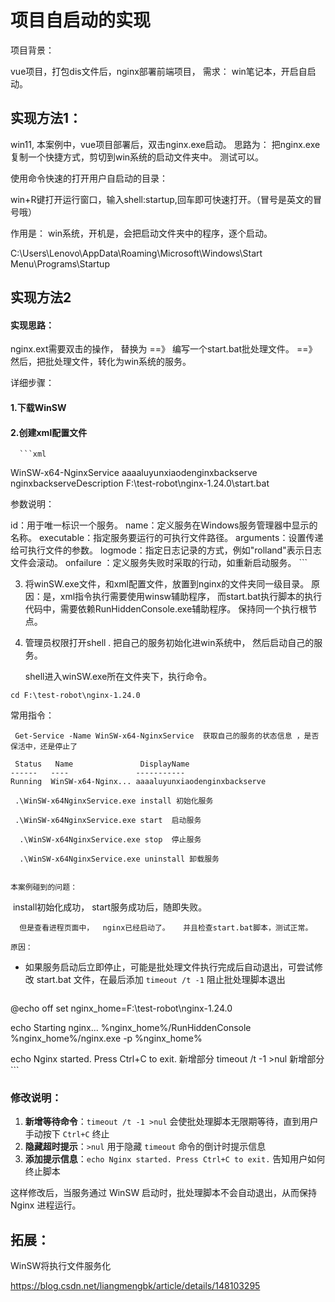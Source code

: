 # 项目自启动的实现

项目背景： 

   vue项目，打包dis文件后，nginx部署前端项目， 需求： win笔记本，开启自启动。



##  实现方法1：

 win11, 本案例中，vue项目部署后，双击nginx.exe启动。   思路为： 把nginx.exe复制一个快捷方式，剪切到win系统的启动文件夹中。 测试可以。



使用命令快速的打开用户自启动的目录：

win+R键打开运行窗口，输入shell:startup,回车即可快速打开。（冒号是英文的冒号哦）

作用是： win系统，开机是，会把启动文件夹中的程序，逐个启动。

C:\Users\Lenovo\AppData\Roaming\Microsoft\Windows\Start Menu\Programs\Startup



## 实现方法2

#### 实现思路：

   nginx.ext需要双击的操作，  替换为   ==》  编写一个start.bat批处理文件。 ==》然后，把批处理文件，转化为win系统的服务。



详细步骤：

####  1.下载WinSW

####   2.创建xml配置文件

      ```xml
<service>
<id>WinSW-x64-NginxService</id>
<name>aaaaluyunxiaodenginxbackserve</name>
<description>nginxbackserveDescription</description>
<executable>F:\test-robot\nginx-1.24.0\start.bat</executable>
</service>


参数说明：

id：用于唯一标识一个服务。
name：定义服务在Windows服务管理器中显示的名称。
executable：指定服务要运行的可执行文件路径。
arguments：设置传递给可执行文件的参数。
logmode：指定日志记录的方式，例如"rolland"表示日志文件会滚动。
onfailure ：定义服务失败时采取的行动，如重新启动服务。
      ```

3. 将winSW.exe文件，和xml配置文件，放置到nginx的文件夹同一级目录。 原因：是，xml指令执行需要使用winsw辅助程序， 而start.bat执行脚本的执行代码中，需要依赖RunHiddenConsole.exe辅助程序。 保持同一个执行根节点。

4.  管理员权限打开shell . 把自己的服务初始化进win系统中， 然后启动自己的服务。

    shell进入winSW.exe所在文件夹下，执行命令。

   ```
   cd F:\test-robot\nginx-1.24.0
   ```

   

   常用指令：

   ```
    Get-Service -Name WinSW-x64-NginxService  获取自己的服务的状态信息 ，是否保活中，还是停止了  
    
    Status   Name               DisplayName
   ------   ----               -----------
   Running  WinSW-x64-Nginx... aaaaluyunxiaodenginxbackserve
   ```

   

   ```
    .\WinSW-x64NginxService.exe install 初始化服务
    
    .\WinSW-x64NginxService.exe start  启动服务
    
     .\WinSW-x64NginxService.exe stop  停止服务
     
     .\WinSW-x64NginxService.exe uninstall 卸载服务
    
   ```

   

   

    本案例碰到的问题：

   ​     install初始化成功， start服务成功后，随即失败。  

      但是查看进程页面中，  nginx已经启动了。   并且检查start.bat脚本，测试正常。

    原因：

   - 如果服务启动后立即停止，可能是批处理文件执行完成后自动退出，可尝试修改 start.bat 文件，在最后添加 `timeout /t -1` 阻止批处理脚本退出

      ```js
   @echo off
   set nginx_home=F:\test-robot\nginx-1.24.0
   
   echo Starting nginx...
   %nginx_home%/RunHiddenConsole %nginx_home%/nginx.exe -p %nginx_home%
   
   echo Nginx started. Press Ctrl+C to exit.   新增部分
   timeout /t -1 >nul    新增部分
      ```

   ### 修改说明：

   1. **新增等待命令**：`timeout /t -1 >nul` 会使批处理脚本无限期等待，直到用户手动按下 `Ctrl+C` 终止
   2. **隐藏超时提示**：`>nul` 用于隐藏 `timeout` 命令的倒计时提示信息
   3. **添加提示信息**：`echo Nginx started. Press Ctrl+C to exit.` 告知用户如何终止脚本

   

   这样修改后，当服务通过 WinSW 启动时，批处理脚本不会自动退出，从而保持 Nginx 进程运行。









## 拓展：

WinSW将执行文件服务化 

https://blog.csdn.net/liangmengbk/article/details/148103295















   
